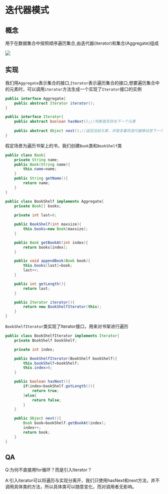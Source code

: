 # 迭代器模式

## 概念

用于在数据集合中按照顺序遍历集合,由迭代器(iterator)和集合(Aggregate)组成

![](https://community-header-1306990603.cos.ap-guangzhou.myqcloud.com/20220507140526.png)

## 实现

我们用`Aggregate`表示集合的接口,`Iterator`表示遍历集合的接口,想要遍历集合中的元素时，可以调用`iterator`方法生成一个实现了`Iterator`接口的实例

```java
public interface Aggregate{
    public abstract Iterator iterator();
}
```

```java
public interface Iterator{
    public abstract boolean hasNext();//判断是否存在下一个元素
    
    public abstract Object next();//返回当前元素，并隐含着将迭代器移动至下一个元素的处理
}
```

假定场景为遍历书架上的书，我们创建`Book`类和`BookShelf`类

```java
public class Book{
    private String name;
    public Book(String name){
        this.name=name;
    }
    public String getName(){
        return name;
    }
}
```

```java
public class BookShelf implements Aggregate{
    private Book[] books;
    
    private int last=0;

    public BookShelf(int maxsize){
        this.books=new Book[maxsize];
    }

    public Book getBookAt(int index){
        return books[index];
    }

    public void appendBook(Book book){
        this.books[last]=book;
        last++;
    }

    public int getLength(){
        return last;
    }

    public Iterator iterator(){
        return new BookShelfIterator(this);
    }
}
```

`BookShelfIterator`类实现了Iterator接口，用来对书架进行遍历

```java
public class BookShelfIterator implements Iterator{
    private BookShelf bookShelf;

    private int index;

    public BookShelfIterator(BookShelf bookShelf){
        this.bookShelf=bookShelf;
        this.index=0;
    }

    public boolean hasNext(){
        if(index<bookShelf.getLength()){
            return true;
        }else{
            return false;
        }
    }

    public Object next(){
        Book book=bookShelf.getBookAt(index);
        index++;
        return book;
    }
}
```

## QA

Q:为何不直接用for循环？而是引入Iterator？

A:引入iterator可以将遍历与实现分离开，我们只使用hasNext和next方法，并不调用具体类的方法，所以具体类可以随意变化，而对调用者无影响。

